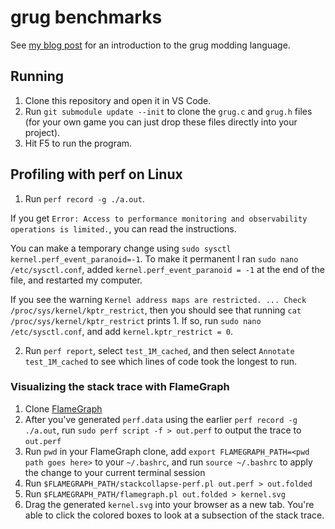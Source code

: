 # grug benchmarks

See [my blog post](https://mynameistrez.github.io/2024/02/29/creating-the-perfect-modding-language.html) for an introduction to the grug modding language.

## Running

1. Clone this repository and open it in VS Code.
2. Run `git submodule update --init` to clone the `grug.c` and `grug.h` files (for your own game you can just drop these files directly into your project).
3. Hit F5 to run the program.

## Profiling with perf on Linux

1. Run `perf record -g ./a.out`.

If you get `Error: Access to performance monitoring and observability operations is limited.`, you can read the instructions.

You can make a temporary change using `sudo sysctl kernel.perf_event_paranoid=-1`. To make it permanent I ran `sudo nano /etc/sysctl.conf`, added `kernel.perf_event_paranoid = -1` at the end of the file, and restarted my computer.

If you see the warning `Kernel address maps are restricted. ... Check /proc/sys/kernel/kptr_restrict`, then you should see that running `cat /proc/sys/kernel/kptr_restrict` prints 1. If so, run `sudo nano /etc/sysctl.conf`, and add `kernel.kptr_restrict = 0`.

2. Run `perf report`, select `test_1M_cached`, and then select `Annotate test_1M_cached` to see which lines of code took the longest to run.

### Visualizing the stack trace with FlameGraph

1. Clone [FlameGraph](https://github.com/brendangregg/FlameGraph)
2. After you've generated `perf.data` using the earlier `perf record -g ./a.out`, run `sudo perf script -f > out.perf` to output the trace to `out.perf`
3. Run `pwd` in your FlameGraph clone, add `export FLAMEGRAPH_PATH=<pwd path goes here>` to your `~/.bashrc`, and run `source ~/.bashrc` to apply the change to your current terminal session
4. Run `$FLAMEGRAPH_PATH/stackcollapse-perf.pl out.perf > out.folded`
5. Run `$FLAMEGRAPH_PATH/flamegraph.pl out.folded > kernel.svg`
6. Drag the generated `kernel.svg` into your browser as a new tab. You're able to click the colored boxes to look at a subsection of the stack trace.
